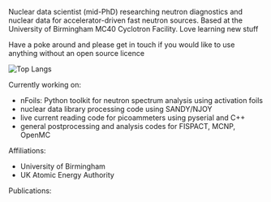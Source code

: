 Nuclear data scientist (mid-PhD) researching neutron diagnostics and nuclear data for accelerator-driven fast neutron sources. Based at the University of Birmingham MC40 Cyclotron Facility. Love learning new stuff 

Have a poke around and please get in touch if you would like to use anything without an open source licence

![Top Langs](https://github-readme-stats.vercel.app/api/top-langs/?username=louisbutt338&theme=shadow_red)

Currently working on:
- nFoils: Python toolkit for neutron spectrum analysis using activation foils
- nuclear data library processing code using SANDY/NJOY
- live current reading code for picoammeters using pyserial and C++
- general postprocessing and analysis codes for FISPACT, MCNP, OpenMC

Affiliations: 
- University of Birmingham
- UK Atomic Energy Authority

Publications:
